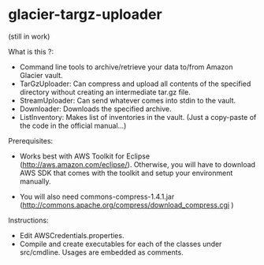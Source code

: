 glacier-targz-uploader
======================

(still in work)

What is this ?:

- Command line tools to archive/retrieve your data to/from Amazon Glacier vault.
- TarGzUploader: Can compress and upload all contents of the specified directory without creating an intermediate tar.gz file.
- StreamUploader: Can send whatever comes into stdin to the vault.
- Downloader: Downloads the specified archive.
- ListInventory: Makes list of inventories in the vault. (Just a copy-paste of the code in the official manual...)

Prerequisites:

- Works best with AWS Toolkit for Eclipse (http://aws.amazon.com/eclipse/). Otherwise, you will have to download AWS SDK that comes with the toolkit and setup your environment manually.

- You will also need commons-compress-1.4.1.jar (http://commons.apache.org/compress/download_compress.cgi )

Instructions:

- Edit AWSCredentials.properties.
- Compile and create executables for each of the classes under src/cmdline. Usages are embedded as comments.

